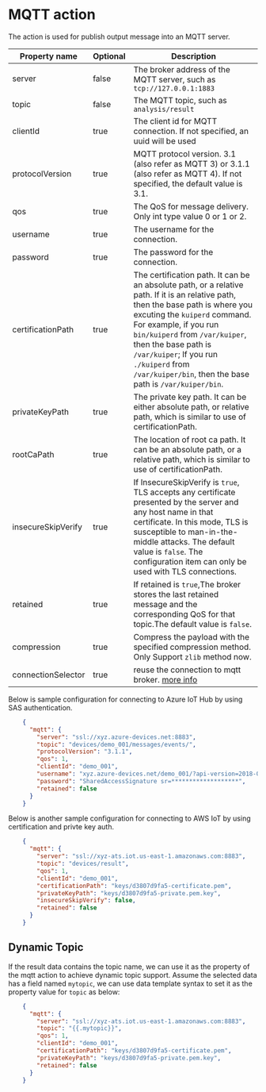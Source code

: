 # MQTT action

The action is used for publish output message into an MQTT server. 

| Property name      | Optional | Description                                                                                                                                                                                                                                                                                                                                               |
|--------------------|----------|-----------------------------------------------------------------------------------------------------------------------------------------------------------------------------------------------------------------------------------------------------------------------------------------------------------------------------------------------------------|
| server             | false    | The broker address of the MQTT server, such as `tcp://127.0.0.1:1883`                                                                                                                                                                                                                                                                                     |
| topic              | false    | The MQTT topic, such as `analysis/result`                                                                                                                                                                                                                                                                                                                 |
| clientId           | true     | The client id for MQTT connection. If not specified, an uuid will be used                                                                                                                                                                                                                                                                                 |
| protocolVersion    | true     | MQTT protocol version. 3.1 (also refer as MQTT 3) or 3.1.1 (also refer as MQTT 4).  If not specified, the default value is 3.1.                                                                                                                                                                                                                           |
| qos                | true     | The QoS for message delivery. Only int type value 0 or 1 or 2.                                                                                                                                                                                                                                                                                            |
| username           | true     | The username for the connection.                                                                                                                                                                                                                                                                                                                          |
| password           | true     | The password for the connection.                                                                                                                                                                                                                                                                                                                          |
| certificationPath  | true     | The certification path. It can be an absolute path, or a relative path. If it is an relative path, then the base path is where you excuting the `kuiperd` command. For example, if you run `bin/kuiperd` from `/var/kuiper`, then the base path is `/var/kuiper`; If you run `./kuiperd` from `/var/kuiper/bin`, then the base path is `/var/kuiper/bin`. |
| privateKeyPath     | true     | The private key path. It can be either absolute path, or relative path, which is similar to use of certificationPath.                                                                                                                                                                                                                                     |
| rootCaPath         | true     | The location of root ca path. It can be an absolute path, or a relative path, which is similar to use of certificationPath.                                                                                                                                                                                                                               |
| insecureSkipVerify | true     | If InsecureSkipVerify is `true`, TLS accepts any certificate presented by the server and any host name in that certificate.  In this mode, TLS is susceptible to man-in-the-middle attacks. The default value is `false`. The configuration item can only be used with TLS connections.                                                                   |
| retained           | true     | If retained is `true`,The broker stores the last retained message and the corresponding QoS for that topic.The default value is `false`.                                                                                                                                                                                                                  |
| compression        | true     | Compress the payload with the specified compression method. Only Support `zlib` method now.                                                                                                                                                                                                                                                               |
| connectionSelector | true     | reuse the connection to mqtt broker. [more info](../../sources/builtin/mqtt.md#connectionselector)                                                                                                                                                                                                                                                        | 

Below is sample configuration for connecting to Azure IoT Hub by using SAS authentication.
```json
    {
      "mqtt": {
        "server": "ssl://xyz.azure-devices.net:8883",
        "topic": "devices/demo_001/messages/events/",
        "protocolVersion": "3.1.1",
        "qos": 1,
        "clientId": "demo_001",
        "username": "xyz.azure-devices.net/demo_001/?api-version=2018-06-30",
        "password": "SharedAccessSignature sr=*******************",
        "retained": false
      }
    }
```

Below is another sample configuration for connecting to AWS IoT by using certification and privte key auth.

```json
    {
      "mqtt": {
        "server": "ssl://xyz-ats.iot.us-east-1.amazonaws.com:8883",
        "topic": "devices/result",
        "qos": 1,
        "clientId": "demo_001",
        "certificationPath": "keys/d3807d9fa5-certificate.pem",
        "privateKeyPath": "keys/d3807d9fa5-private.pem.key", 
        "insecureSkipVerify": false,
        "retained": false
      }
    }
```

## Dynamic Topic

If the result data contains the topic name, we can use it as the property of the mqtt action to achieve dynamic topic support. Assume the selected data has a field named `mytopic`, we can use data template syntax to set it as the property value for `topic` as below:

```json
    {
      "mqtt": {
        "server": "ssl://xyz-ats.iot.us-east-1.amazonaws.com:8883",
        "topic": "{{.mytopic}}",
        "qos": 1,
        "clientId": "demo_001",
        "certificationPath": "keys/d3807d9fa5-certificate.pem",
        "privateKeyPath": "keys/d3807d9fa5-private.pem.key",
        "retained": false
      }
    }
```